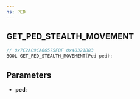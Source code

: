 ```yaml
---
ns: PED
---
```

## GET_PED_STEALTH_MOVEMENT

```c
// 0x7C2AC9CA66575FBF 0x40321B83
BOOL GET_PED_STEALTH_MOVEMENT(Ped ped);
```

## Parameters
* **ped**:
